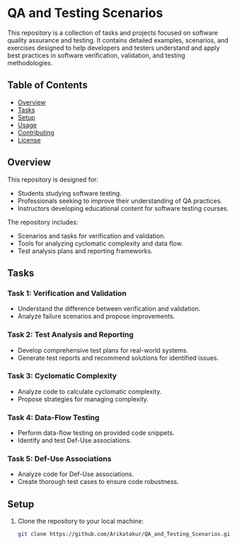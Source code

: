 # QA and Testing Scenarios

This repository is a collection of tasks and projects focused on software quality assurance and testing. It contains detailed examples, scenarios, and exercises designed to help developers and testers understand and apply best practices in software verification, validation, and testing methodologies.

## Table of Contents

- [Overview](#overview)
- [Tasks](#tasks)
- [Setup](#setup)
- [Usage](#usage)
- [Contributing](#contributing)
- [License](https://github.com/Arikatakur/QA-and-Testing-Scenarios/tree/main?tab=MIT-1-ov-file)

## Overview

This repository is designed for:
- Students studying software testing.
- Professionals seeking to improve their understanding of QA practices.
- Instructors developing educational content for software testing courses.

The repository includes:
- Scenarios and tasks for verification and validation.
- Tools for analyzing cyclomatic complexity and data flow.
- Test analysis plans and reporting frameworks.

## Tasks

### Task 1: Verification and Validation
- Understand the difference between verification and validation.
- Analyze failure scenarios and propose improvements.

### Task 2: Test Analysis and Reporting
- Develop comprehensive test plans for real-world systems.
- Generate test reports and recommend solutions for identified issues.

### Task 3: Cyclomatic Complexity
- Analyze code to calculate cyclomatic complexity.
- Propose strategies for managing complexity.

### Task 4: Data-Flow Testing
- Perform data-flow testing on provided code snippets.
- Identify and test Def-Use associations.

### Task 5: Def-Use Associations
- Analyze code for Def-Use associations.
- Create thorough test cases to ensure code robustness.

## Setup

1. Clone the repository to your local machine:
   ```bash
   git clone https://github.com/Arikatakur/QA_and_Testing_Scenarios.git
